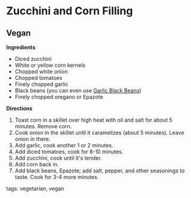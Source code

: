 Zucchini and Corn Filling
=========================

Vegan
-----

__Ingredients__

* Diced zucchini
* White or yellow corn kernels
* Chopped white onion
* Chopped tomatoes
* Finely chopped garlic
* Black beans (you can even use [Garlic Black Beans](/base_layers/garlic_black_beans.md))
* Finely chopped oregano or Epazote

__Directions__

1. Toast corn in a skillet over high heat with oil and salt for about 5 minutes. Remove corn.
2. Cook onion in the skillet until it caramelizes (about 5 minutes). Leave onion in there.
3. Add garlic, cook another 1 or 2 minutes.
4. Add diced tomatoes, cook for 8-10 minutes.
5. Add zucchini, cook until it's tender.
6. Add corn back in.
7. Add black beans, Epazote; add salt, pepper, and other seasonings to taste. Cook for 3-4 more minutes.

tags: vegetarian, vegan
